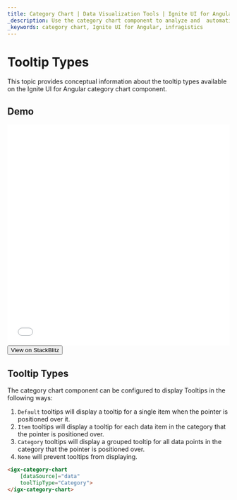 ```yaml
---
title: Category Chart | Data Visualization Tools | Ignite UI for Angular | Tooltip Types | Infragistics 
_description: Use the category chart component to analyze and  automatically choose the best chart type to represent data. Learn about our chart types for visualization.
_keywords: category chart, Ignite UI for Angular, infragistics 
---
```


# Tooltip Types

This topic provides conceptual information about the tooltip types available on the Ignite UI for Angular category chart component.

## Demo

<div class="sample-container" style="height: 500px">
    <iframe id="category-chart-tooltip-types-iframe" src='{environment:demosBaseUrl}/charts/category-chart-tooltip-types' width="100%" height="100%" seamless frameBorder="0" onload="onSampleIframeContentLoaded(this);"></iframe>
</div>
<div>
    <button data-localize="stackblitz" class="stackblitz-btn"   data-iframe-id="category-chart-tooltip-types-iframe" data-demos-base-url="{environment:demosBaseUrl}">View on StackBlitz
    </button>
</div>
<div class="divider--half"></div>

## Tooltip Types

The category chart component can be configured to display Tooltips in the following ways:

1.  `Default` tooltips will display a tooltip for a single item when the pointer is positioned over it.
2.  `Item` tooltips will display a tooltip for each data item in the category that the pointer is positioned over.
3.  `Category` tooltips will display a grouped tooltip for all data points in the category that the pointer is positioned over.
4.  `None` will prevent tooltips from displaying.

```html
<igx-category-chart
    [dataSource]="data"
    toolTipType="Category">
</igx-category-chart>
```
